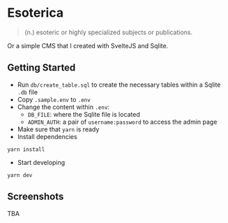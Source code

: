 # Esoterica

> (n.) esoteric or highly specialized subjects or publications.

Or a simple CMS that I created with SvelteJS and Sqlite.

## Getting Started

- Run `db/create_table.sql` to create the necessary tables within a Sqlite `.db` file
- Copy `.sample.env` to `.env`
- Change the content within `.env`:
  - `DB_FILE`: where the Sqlite file is located
  - `ADMIN_AUTH`: a pair of `username:password` to access the admin page
- Make sure that `yarn` is ready
- Install dependencies

```shell
yarn install
```

- Start developing

```shell
yarn dev
```

## Screenshots

TBA
